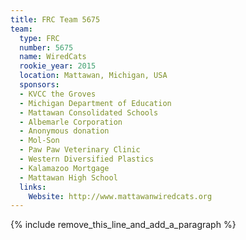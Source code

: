 ```yaml
---
title: FRC Team 5675
team:
  type: FRC
  number: 5675
  name: WiredCats
  rookie_year: 2015
  location: Mattawan, Michigan, USA
  sponsors:
  - KVCC the Groves
  - Michigan Department of Education
  - Mattawan Consolidated Schools
  - Albemarle Corporation
  - Anonymous donation
  - Mol-Son
  - Paw Paw Veterinary Clinic
  - Western Diversified Plastics
  - Kalamazoo Mortgage
  - Mattawan High School
  links:
    Website: http://www.mattawanwiredcats.org
---
```


{% include remove_this_line_and_add_a_paragraph %}